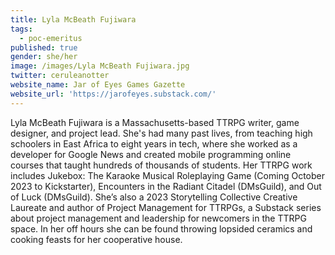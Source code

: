 ```yaml
---
title: Lyla McBeath Fujiwara
tags:
  - poc-emeritus
published: true
gender: she/her
image: /images/Lyla McBeath Fujiwara.jpg
twitter: ceruleanotter
website_name: Jar of Eyes Games Gazette
website_url: 'https://jarofeyes.substack.com/'
---
```


Lyla McBeath Fujiwara is a Massachusetts-based TTRPG writer, game designer, and project lead. She's had many past lives, from teaching high schoolers in East Africa to eight years in tech, where she worked as a developer for Google News and created mobile programming online courses that taught hundreds of thousands of students. Her TTRPG work includes Jukebox: The Karaoke Musical Roleplaying Game (Coming October 2023 to Kickstarter), Encounters in the Radiant Citadel (DMsGuild), and Out of Luck (DMsGuild). She’s also a 2023 Storytelling Collective Creative Laureate and author of Project Management for TTRPGs, a Substack series about project management and leadership for newcomers in the TTRPG space. In her off hours she can be found throwing lopsided ceramics and cooking feasts for her cooperative house.
